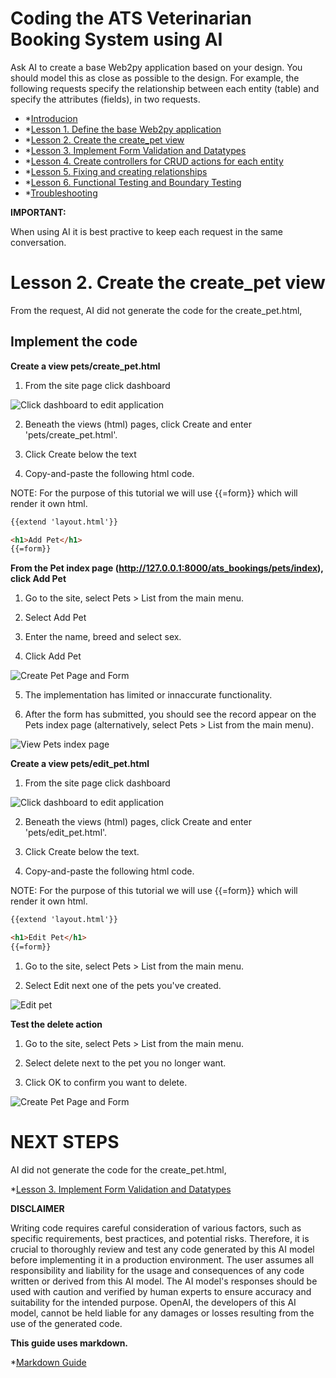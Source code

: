 # Coding the ATS Veterinarian Booking System using AI

Ask AI to create a base Web2py application based on your design. You should model this as close as possible to the design. For example, the following requests specify the relationship between each entity (table) and specify the attributes (fields), in two requests.

- *[Introducion](README.md)
- *[Lesson 1. Define the base Web2py application](LESSON_1.md)
- *[Lesson 2. Create the create_pet view](LESSON_2.md)
- *[Lesson 3. Implement Form Validation and Datatypes](LESSON_3.md)
- *[Lesson 4. Create controllers for CRUD actions for each entity](LESSON_4.md)
- *[Lesson 5. Fixing and creating relationships](LESSON_5.md)
- *[Lesson 6. Functional Testing and Boundary Testing](LESSON_6.md)
- *[Troubleshooting](TROUBLESHOOTING.md)

**IMPORTANT:**

When using AI it is best practive to keep each request in the same conversation.

# Lesson 2. Create the create_pet view #

From the request, AI did not generate the code for the create_pet.html,

## Implement the code ##

**Create a view pets/create_pet.html**

1. From the site page click dashboard

![Click dashboard to edit application](img/ats_booking__lesson_1__click_dashboard.png)

2. Beneath the views (html) pages, click Create and enter 'pets/create_pet.html'.

3. Click Create below the text

4. Copy-and-paste the following html code.

NOTE: For the purpose of this tutorial we will use {{=form}} which will render it own html.

```html
{{extend 'layout.html'}}

<h1>Add Pet</h1>
{{=form}}
```

**From the Pet index page (http://127.0.0.1:8000/ats_bookings/pets/index), click Add Pet**

1. Go to the site, select Pets > List from the main menu.

2. Select Add Pet

3. Enter the name, breed and select sex.

4. Click Add Pet

![Create Pet Page and Form](img/ats_booking__lesson_2__pets_create_pet_page.png)

5. The implementation has limited or innaccurate functionality. 

6. After the form has submitted, you should see the record appear on the Pets index page (alternatively, select Pets > List from the main menu).

![View Pets index page](img/ats_booking__lesson_2__home_page_with_pets_list.png)

**Create a view pets/edit_pet.html**

1. From the site page click dashboard

![Click dashboard to edit application](img/ats_booking__lesson_1__click_dashboard.png)

2. Beneath the views (html) pages, click Create and enter 'pets/edit_pet.html'.

3. Click Create below the text.

4. Copy-and-paste the following html code.

NOTE: For the purpose of this tutorial we will use {{=form}} which will render it own html.

```html
{{extend 'layout.html'}}

<h1>Edit Pet</h1>
{{=form}}
```

1. Go to the site, select Pets > List from the main menu.

2. Select Edit next one of the pets you've created.

![Edit pet](img/ats_booking__lesson_2__pets_edit_pet.png)

**Test the delete action**

1. Go to the site, select Pets > List from the main menu.

2. Select delete next to the pet you no longer want.

3. Click OK to confirm you want to delete.

![Create Pet Page and Form](img/ats_booking__lesson_2__pets_delete_pet.png)

# NEXT STEPS #

AI did not generate the code for the create_pet.html,

*[Lesson 3. Implement Form Validation and Datatypes](LESSON_3.md)

**DISCLAIMER**

Writing code requires careful consideration of various factors, such as specific requirements, best practices, and potential risks. Therefore, it is crucial to thoroughly review and test any code generated by this AI model before implementing it in a production environment. The user assumes all responsibility and liability for the usage and consequences of any code written or derived from this AI model. The AI model's responses should be used with caution and verified by human experts to ensure accuracy and suitability for the intended purpose. OpenAI, the developers of this AI model, cannot be held liable for any damages or losses resulting from the use of the generated code.

**This guide uses markdown.**

*[Markdown Guide](https://www.markdownguide.org/basic-syntax/)
